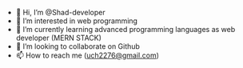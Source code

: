 - 👋 Hi, I’m @Shad-developer
- 👀 I’m interested in web programming
- 🌱 I’m currently learning advanced programming languages as web developer (MERN STACK)
- 💞️ I’m looking to collaborate on Github 
- 📫 How to reach me (uch2276@gmail.com)

<!---
Shad-developer/Shad-developer is a ✨ special ✨ repository because its `README.md` (this file) appears on your GitHub profile.
You can click the Preview link to take a look at your changes.
--->
